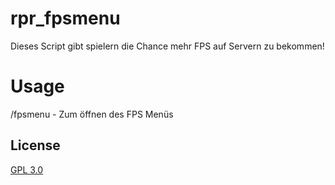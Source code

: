 
# rpr_fpsmenu

Dieses Script gibt spielern die Chance mehr FPS auf Servern zu bekommen!

# Usage

/fpsmenu - Zum öffnen des FPS Menüs

## License

[GPL 3.0](https://choosealicense.com/licenses/gpl-3.0/)
